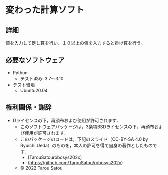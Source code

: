 # 変わった計算ソフト

## 詳細
値を入力して足し算を行い、１０以上の値を入力すると掛け算を行う。  
  
## 必要なソフトウェア  
  * Python  
	   * テスト済み: 3.7〜3.10  
  * テスト環境  
	   * Ubuntu20.04  
  
## 権利関係・謝辞  
* Dライセンスの下，再頒布および使用が許可されます． 
  * このソフトウェアパッケージは，3条項BSDライセンスの下，再頒布および使用が許可されます．
  * このパッケージのコードは，下記のスライド（CC-BY-SA 4.0 by Ryuichi Ueda）のものを，本人の許可を得て自身の著作としたものです．
      * [TarouSatourobosys202x]
      * (https://github.com/TarouSatou/robosys202x)
  * © 2022 Tarou Satou


